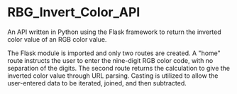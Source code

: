 # RBG_Invert_Color_API
An API written in Python using the Flask framework to return the inverted color value of an RGB color value.

The Flask module is imported and only two routes are created. A "home" route instructs the user to enter the nine-digit RGB color code, with no separation of the digits. The second route returns the calculation to give the inverted color value through URL parsing. Casting is utilized to allow the user-entered data to be iterated, joined, and then subtracted.

